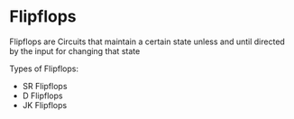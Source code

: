 # Flipflops

Flipflops are Circuits that maintain a certain state unless and until directed by the input for changing that state<br>

Types of Flipflops:
<ul>
<li>SR Flipflops</li>
<li>D Flipflops</li>
<li>JK Flipflops</li>




</ul>
